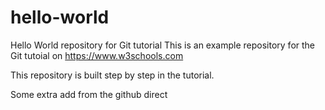 # hello-world
Hello World repository for Git tutorial
This is an example repository for the Git tutoial on https://www.w3schools.com

This repository is built step by step in the tutorial.


Some extra add from the github direct
